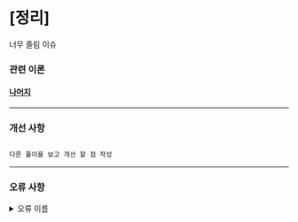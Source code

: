 # [정리]

너무 졸림 이슈
### 관련 이론 
#### [나머지](https://github.com/jiyeon1227/CS_NOTE/blob/master/src/DesignPattern/ObserverPattern.md)

<hr>

### 개선 사항

```java

다른 풀이를 보고 개선 할 점 작성

```

<hr>

### 오류 사항

<details>
<summary> 오류 이름</summary>
<div>

```java

오류 해결 방법 작성

```
</div>
</details>